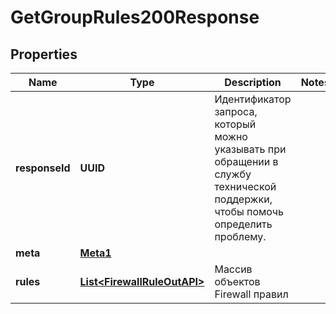 

# GetGroupRules200Response


## Properties

| Name | Type | Description | Notes |
|------------ | ------------- | ------------- | -------------|
|**responseId** | **UUID** | Идентификатор запроса, который можно указывать при обращении в службу технической поддержки, чтобы помочь определить проблему. |  |
|**meta** | [**Meta1**](Meta1.md) |  |  |
|**rules** | [**List&lt;FirewallRuleOutAPI&gt;**](FirewallRuleOutAPI.md) | Массив объектов Firewall правил |  |



